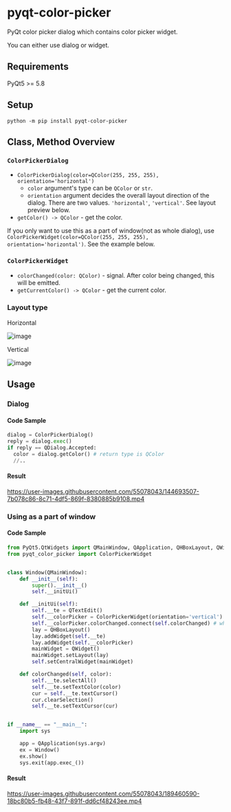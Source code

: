 # pyqt-color-picker
PyQt color picker dialog which contains color picker widget.

You can either use dialog or widget.

## Requirements
PyQt5 >= 5.8

## Setup
`python -m pip install pyqt-color-picker`

## Class, Method Overview
### `ColorPickerDialog`
* `ColorPickerDialog(color=QColor(255, 255, 255), orientation='horizontal')`
  * `color` argument's type can be `QColor` or `str`.
  * `orientation` argument decides the overall layout direction of the dialog. There are two values. `'horizontal'`, `'vertical'`. See layout preview below.
* `getColor() -> QColor` - get the color.

If you only want to use this as a part of window(not as whole dialog), use `ColorPickerWidget(color=QColor(255, 255, 255), orientation='horizontal')`. See the example below.

### `ColorPickerWidget`
* `colorChanged(color: QColor)` - signal. After color being changed, this will be emitted.
* `getCurrentColor() -> QColor` - get the current color.

### Layout type

Horizontal

![image](https://user-images.githubusercontent.com/55078043/173719486-4955a299-3dec-4f86-8d39-65848d1b8f54.png)

Vertical

![image](https://user-images.githubusercontent.com/55078043/173719694-b11e544f-4f03-4818-85aa-6095014d1817.png)

## Usage
### Dialog

#### Code Sample

```python
dialog = ColorPickerDialog()
reply = dialog.exec()
if reply == QDialog.Accepted: 
  color = dialog.getColor() # return type is QColor
  //..
```

#### Result

https://user-images.githubusercontent.com/55078043/144693507-7b078c86-8c71-4df5-869f-8380885b9108.mp4

### Using as a part of window

#### Code Sample
```python
from PyQt5.QtWidgets import QMainWindow, QApplication, QHBoxLayout, QWidget, QTextEdit
from pyqt_color_picker import ColorPickerWidget


class Window(QMainWindow):
    def __init__(self):
        super().__init__()
        self.__initUi()

    def __initUi(self):
        self.__te = QTextEdit()
        self.__colorPicker = ColorPickerWidget(orientation='vertical')
        self.__colorPicker.colorChanged.connect(self.colorChanged) # when color has changed, call the colorChanged function
        lay = QHBoxLayout()
        lay.addWidget(self.__te)
        lay.addWidget(self.__colorPicker)
        mainWidget = QWidget()
        mainWidget.setLayout(lay)
        self.setCentralWidget(mainWidget)

    def colorChanged(self, color):
        self.__te.selectAll()
        self.__te.setTextColor(color)
        cur = self.__te.textCursor()
        cur.clearSelection()
        self.__te.setTextCursor(cur)


if __name__ == "__main__":
    import sys

    app = QApplication(sys.argv)
    ex = Window()
    ex.show()
    sys.exit(app.exec_())
```

#### Result

https://user-images.githubusercontent.com/55078043/189460590-18bc80b5-fb48-43f7-891f-dd6cf48243ee.mp4




